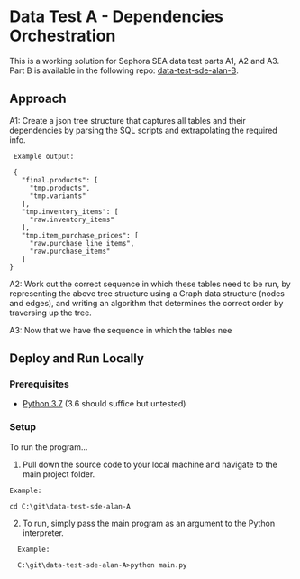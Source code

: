 # Data Test A - Dependencies Orchestration

This is a working solution for Sephora SEA data test parts A1, A2 and A3. Part B is available in the following repo: [data-test-sde-alan-B](https://github.com/emailayuen/data-test-sde-alan-B).

## Approach

A1: Create a json tree structure that captures all tables and their dependencies by parsing the SQL scripts and extrapolating the required info.
 ```
  Example output:
  
  {
    "final.products": [
      "tmp.products",
      "tmp.variants"
    ],
    "tmp.inventory_items": [
      "raw.inventory_items"
    ],
    "tmp.item_purchase_prices": [
      "raw.purchase_line_items",
      "raw.purchase_items"
    ]
}
  ```
A2: Work out the correct sequence in which these tables need to be run, by representing the above tree structure using a Graph data structure (nodes and edges), and writing an algorithm that determines the correct order by traversing up the tree.

A3: Now that we have the sequence in which the tables nee

## Deploy and Run Locally

### Prerequisites

* [Python 3.7](https://www.python.org/downloads/) (3.6 should suffice but untested)

### Setup

To run the program...

  1. Pull down the source code to your local machine and navigate to the main project folder.
  
  ```
  Example:
  
  cd C:\git\data-test-sde-alan-A
  ```
  
  2. To run, simply pass the main program as an argument to the Python interpreter.

```
  Example:
  
  C:\git\data-test-sde-alan-A>python main.py
  ```
